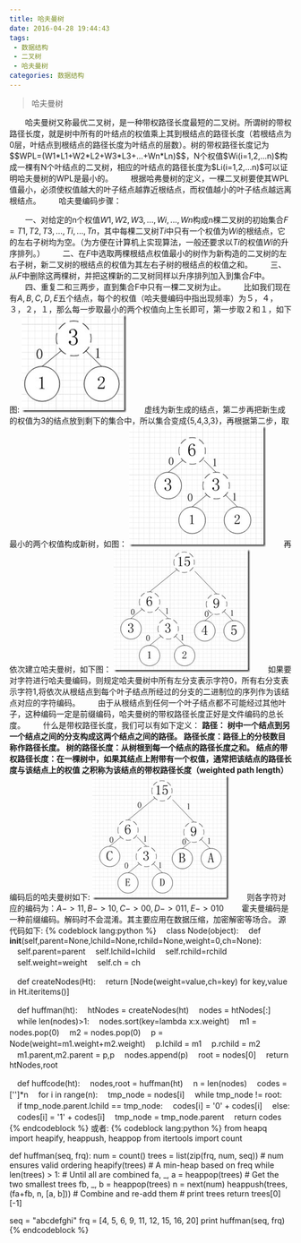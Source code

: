 ```yaml
---
title: 哈夫曼树
date: 2016-04-28 19:44:43
tags: 
 - 数据结构
 - 二叉树
 - 哈夫曼树
categories: 数据结构
---
```

<blockquote class="blockquote-center">哈夫曼树</blockquote>
<!-- more -->
　　哈夫曼树又称最优二叉树，是一种带权路径长度最短的二叉树。所谓树的带权路径长度，就是树中所有的叶结点的权值乘上其到根结点的路径长度（若根结点为0层，叶结点到根结点的路径长度为叶结点的层数）。树的带权路径长度记为
$$WPL=(W1*L1+W2*L2+W3*L3+...+Wn*Ln)$$，N个权值$Wi(i=1,2,...n)$构成一棵有N个叶结点的二叉树，相应的叶结点的路径长度为$Li(i=1,2,...n)$可以证明哈夫曼树的WPL是最小的。
　　根据哈弗曼树的定义，一棵二叉树要使其WPL值最小，必须使权值越大的叶子结点越靠近根结点，而权值越小的叶子结点越远离根结点。
　　哈夫曼编码步骤：

　　一、对给定的n个权值${W1,W2,W3,...,Wi,...,Wn}$构成n棵二叉树的初始集合$F= {T1,T2,T3,...,Ti,...,Tn}$，其中每棵二叉树$Ti$中只有一个权值为$Wi$的根结点，它的左右子树均为空。（为方便在计算机上实现算法，一般还要求以$Ti$的权值$Wi$的升序排列。）
　　二、在$F$中选取两棵根结点权值最小的树作为新构造的二叉树的左右子树，新二叉树的根结点的权值为其左右子树的根结点的权值之和。
　　三、从$F$中删除这两棵树，并把这棵新的二叉树同样以升序排列加入到集合$F$中。
　　四、重复二和三两步，直到集合F中只有一棵二叉树为止。 
　　比如我们现在有$A,B,C,D,E$五个结点，每个的权值（哈夫曼编码中指出现频率）为５，４，３，２，１，那么每一步取最小的两个权值向上生长即可，第一步取２和１，如下图:
![](/img/huff1.png)
　　虚线为新生成的结点，第二步再把新生成的权值为3的结点放到剩下的集合中，所以集合变成{5,4,3,3}，再根据第二步，取最小的两个权值构成新树，如图：
![](/img/huff2.png)
　　再依次建立哈夫曼树，如下图： 
![](/img/huff3.jpg)
　　如果要对字符进行哈夫曼编码，则规定哈夫曼树中所有左分支表示字符0，所有右分支表示字符1,将依次从根结点到每个叶子结点所经过的分支的二进制位的序列作为该结点对应的字符编码。
　　由于从根结点到任何一个叶子结点都不可能经过其他叶子，这种编码一定是前缀编码，哈夫曼树的带权路径长度正好是文件编码的总长度。
　　什么是带权路径长度，我们可以有如下定义：
**路径： 树中一个结点到另一个结点之间的分支构成这两个结点之间的路径。
路径长度：路径上的分枝数目称作路径长度。
树的路径长度：从树根到每一个结点的路径长度之和。
结点的带权路径长度：在一棵树中，如果其结点上附带有一个权值，通常把该结点的路径长度与该结点上的权值                                       之积称为该结点的带权路径长度（weighted path length）**
　　编码后的哈夫曼树如下:
 ![](/img/huff4.jpg)
　　则各字符对应的编码为：$A->11,B->10,C->00,D->011,E->010$
　　霍夫曼编码是一种前缀编码。解码时不会混淆。其主要应用在数据压缩，加密解密等场合。 
源代码如下:
{% codeblock lang:python %}
　class Node(object):
    　def __init__(self,parent=None,lchild=None,rchild=None,weight=0,ch=None):
        　self.parent=parent
        　self.lchild=lchild
        　self.rchild=rchild
        　self.weight=weight
        　self.ch = ch

　def createNodes(Ht):
    　return [Node(weight=value,ch=key) for key,value in Ht.iteritems()]

　def huffman(ht):
    　htNodes = createNodes(ht)
    　nodes = htNodes[:]
    　while len(nodes)>1:
        　nodes.sort(key=lambda x:x.weight)
        　m1 = nodes.pop(0)
        　m2 = nodes.pop(0)
        　p = Node(weight=m1.weight+m2.weight)
        　p.lchild = m1
        　p.rchild = m2
        　m1.parent,m2.parent = p,p
        　nodes.append(p)
    　root = nodes[0]
    　return htNodes,root

　def huffcode(ht):
    　nodes,root = huffman(ht)
    　n = len(nodes)
    　codes = ['']*n
    　for i in range(n):
        　tmp_node = nodes[i]
        　while tmp_node != root:
            　if tmp_node.parent.lchild == tmp_node:
                　codes[i] = '0' + codes[i]
            　else:
                　codes[i] = '1' + codes[i]
            　tmp_node = tmp_node.parent
    　return codes
{% endcodeblock %}
或者:
{% codeblock lang:python %}
from heapq import heapify, heappush, heappop
from itertools import count

def huffman(seq, frq):
    num = count()
    trees = list(zip(frq, num, seq))            # num ensures valid ordering
    heapify(trees)                              # A min-heap based on freq
    while len(trees) > 1:                       # Until all are combined
        fa, _, a = heappop(trees)               # Get the two smallest trees
        fb, _, b = heappop(trees)
        n = next(num)
        heappush(trees, (fa+fb, n, [a, b]))     # Combine and re-add them
    # print trees
    return trees[0][-1]

seq = "abcdefghi"
frq = [4, 5, 6, 9, 11, 12, 15, 16, 20]
print huffman(seq, frq)
{% endcodeblock %}

